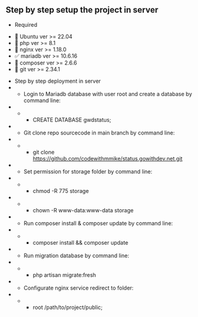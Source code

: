 ## Step by step setup the project in server 

* Required
- 🔐 Ubuntu ver >= 22.04
- 🚀 php ver >= 8.1
- 🔑 nginx ver >= 1.18.0
- ✅ mariadb ver >= 10.6.16
- 🧑 composer ver >= 2.6.6
- 👑 git ver >= 2.34.1

* Step by step deployment in server
* * Login to Mariadb database with user root and create a database by command line: 
* * * CREATE DATABASE gwdstatus; 
* * Git clone repo sourcecode in main branch by command line: 
* * * git clone https://github.com/codewithmmike/status.gowithdev.net.git 
* * Set permission for storage folder by command line: 
* * * chmod -R 775 storage 
* * * chown -R www-data:www-data storage
* * Run composer install & composer update by command line: 
* * * composer install && composer update 
* * Run migration database by command line: 
* * * php artisan migrate:fresh 
* * Configurate nginx service redirect to folder: 
* * * root /path/to/project/public;
